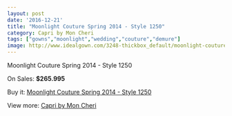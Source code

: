 ```yaml
---
layout: post
date: '2016-12-21'
title: "Moonlight Couture Spring 2014 - Style 1250"
category: Capri by Mon Cheri
tags: ["gowns","moonlight","wedding","couture","demure"]
image: http://www.idealgown.com/3248-thickbox_default/moonlight-couture-spring-2014-style-1250.jpg
---
```

Moonlight Couture Spring 2014 - Style 1250

On Sales: **$265.995**
<a href="https://www.idealgown.com/en/capri-by-mon-cheri/1554-moonlight-couture-spring-2014-style-1250.html"><amp-img layout="responsive" width="600" height="600" src="//www.idealgown.com/3248-thickbox_default/moonlight-couture-spring-2014-style-1250.jpg" alt="Moonlight Couture Spring 2014 - Style 1250 0" /></a>
<a href="https://www.idealgown.com/en/capri-by-mon-cheri/1554-moonlight-couture-spring-2014-style-1250.html"><amp-img layout="responsive" width="600" height="600" src="//www.idealgown.com/3249-thickbox_default/moonlight-couture-spring-2014-style-1250.jpg" alt="Moonlight Couture Spring 2014 - Style 1250 1" /></a>

Buy it: [Moonlight Couture Spring 2014 - Style 1250](https://www.idealgown.com/en/capri-by-mon-cheri/1554-moonlight-couture-spring-2014-style-1250.html "Moonlight Couture Spring 2014 - Style 1250")

View more: [Capri by Mon Cheri](https://www.idealgown.com/en/24-capri-by-mon-cheri "Capri by Mon Cheri")
